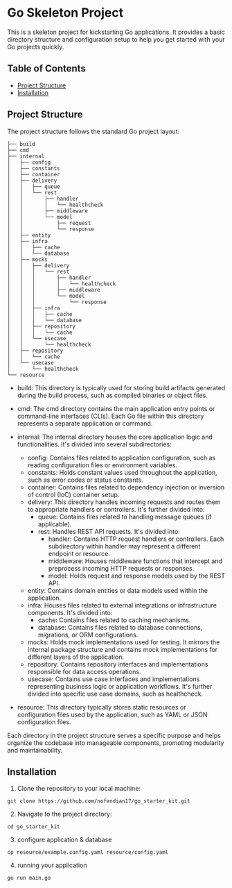 # Go Skeleton Project

This is a skeleton project for kickstarting Go applications. It provides a basic directory structure and configuration setup to help you get started with your Go projects quickly.

## Table of Contents

- [Project Structure](#project-structure)
- [Installation](#installation)


## Project Structure

The project structure follows the standard Go project layout:

```
├── build
├── cmd
├── internal
│   ├── config
│   ├── constants
│   ├── container
│   ├── delivery
│   │   ├── queue
│   │   └── rest
│   │       ├── handler
│   │       │   └── healthcheck
│   │       ├── middleware
│   │       └── model
│   │           ├── request
│   │           └── response
│   ├── entity
│   ├── infra
│   │   ├── cache
│   │   └── database
│   ├── mocks
│   │   ├── delivery
│   │   │   └── rest
│   │   │       ├── handler
│   │   │       │   └── healthcheck
│   │   │       ├── middleware
│   │   │       └── model
│   │   │           └── response
│   │   ├── infra
│   │   │   ├── cache
│   │   │   └── database
│   │   ├── repository
│   │   │   └── cache
│   │   └── usecase
│   │       └── healthcheck
│   ├── repository
│   │   └── cache
│   └── usecase
│       └── healthcheck
└── resource
```

- build: This directory is typically used for storing build artifacts generated during the build process, such as compiled binaries or object files.

- cmd: The cmd directory contains the main application entry points or command-line interfaces (CLIs). Each Go file within this directory represents a separate application or command.

- internal: The internal directory houses the core application logic and functionalities. It's divided into several subdirectories:
  - config: Contains files related to application configuration, such as reading configuration files or environment variables.
  - constants: Holds constant values used throughout the application, such as error codes or status constants.
  - container: Contains files related to dependency injection or inversion of control (IoC) container setup.
  - delivery: This directory handles incoming requests and routes them to appropriate handlers or controllers. It's further divided into:
    - queue: Contains files related to handling message queues (if applicable).
    - rest: Handles REST API requests. It's divided into:
      - handler: Contains HTTP request handlers or controllers. Each subdirectory within handler may represent a different endpoint or resource.
      - middleware: Houses middleware functions that intercept and preprocess incoming HTTP requests or responses.
      - model: Holds request and response models used by the REST API.
  - entity: Contains domain entities or data models used within the application.
  - infra: Houses files related to external integrations or infrastructure components. It's divided into:
    - cache: Contains files related to caching mechanisms.
    - database: Contains files related to database connections, migrations, or ORM configurations.
  - mocks: Holds mock implementations used for testing. It mirrors the internal package structure and contains mock implementations for different layers of the application.
  - repository: Contains repository interfaces and implementations responsible for data access operations.
  - usecase: Contains use case interfaces and implementations representing business logic or application workflows. It's further divided into specific use case domains, such as healthcheck.
- resource: This directory typically stores static resources or configuration files used by the application, such as YAML or JSON configuration files.

Each directory in the project structure serves a specific purpose and helps organize the codebase into manageable components, promoting modularity and maintainability.

## Installation
1. Clone the repository to your local machine:
```
git clone https://github.com/nofendian17/go_starter_kit.git
```
2. Navigate to the project directory:
```
cd go_starter_kit
```
3. configure application & database
```
cp resource/example.config.yaml resource/config.yaml
```
4. running your application
```
go run main.go
```